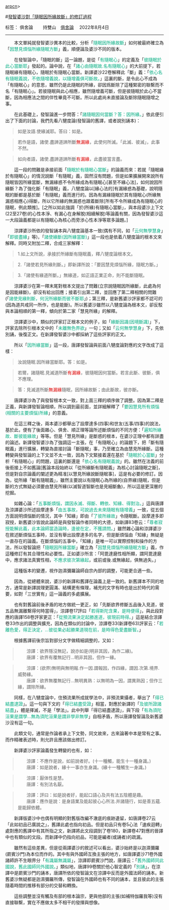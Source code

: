 ﻿[arpcn](https://arpcn.github.io/)><br>

#[發智婆沙對「隨眠因所緣故斷」的修訂過程][1]

标签： 俱舍論
　　持雙山　[俱舍論](https://mp.weixin.qq.com/s/HNNfqC3dI2HMy4MXRWK-pw) 　2022年8月4日

---

　　本文單純就發智婆沙異本的比較，分析「<font color="#00ad80">隨眠因所緣故斷</font>」如何被最終確立為「<font color="#00ad80">因慧見煩惱所緣隨眠方斷</font>」義，順便論及婆沙不同的版本。

　　在發智論中，「隨眠的斷」這一論題，是從「<font color="#00ad80">有隨眠心</font>」的定義及「<font color="#00ad80">彼隨眠於此心當斷耶</font>」發起的。論中說，在「<font color="#00ad80">諸心由隨眠故.名有隨眠心</font>」的大前提下，若隨眠緣有隨眠心，隨眠於有隨眠心當斷。新譯婆沙22卷解釋此「斷」義：「<font color="#00ad80">依心名有隨眠義說，不依隨增義說，以隨增義俱可斷故。</font>」這裏的斷，是令此心不成為「有隨眠心」的意思，雖然仍是此隨眠的所緣，卻因爲斷除了這種緊密的聯繫而不名「有隨眠心」。若彼隨眠與此心相應，雖然隨增義可斷，但是彼隨眠於此心不當斷，因為相應法之間的伴性畢竟不可斷。所以此處尚未直接論及斷除隨眠隨增之事。

　　在此基礎上，發智論進一步問答：「<font color="#00ad80">諸隨眠因何當斷？答：因所緣。</font>」依此便引出了下面的討論，我們先看八犍度論(發智論的舊譯，或者說別誦本)：

> 如是汝語.使緣滅耶。答曰：如是。

> 若作是語，諸使.盡諦道諦所斷<font color="#dd0000">無漏緣</font>，此使何所滅。「此滅、彼滅」，此事不然。

> 如向者語，諸使.盡諦道諦所斷<font color="#dd0000">有漏緣</font>，此盡彼當言盡。

　　這一段的問難是承接前面「<font color="#00ad80">隨眠於有隨眠心當斷</font>」的論義而來：若就「隨眠緣於有隨眠心」的情況說斷「有隨眠」義，固然沒有問題，但是如果擴展開來說所有隨眠皆因所緣當斷，無漏緣惑不令所緣成為有隨眠心[甚至不緣心法]，如何說因所緣斷？為了強化斷「有隨眠」義，八犍度論以[緣心法的]有漏緣惑為基礎，說明隨眠的斷都是基於斷「有隨眠」義而進行的。因為有漏緣隨眠於其有隨眠心(所緣無漏惑相應心)得斷，所以它所緣的無漏惑也跟着斷除[所有不令所緣成為有隨眠心的隨眠，例此類推]。[之所以如此強調「於(所緣)有隨眠心當斷」，與本段婆沙上下文(22至27卷)的心性本淨、有漏心在身解脫(相續解脫)等論義有關，因為發智婆沙這一大段論義都是以有隨眠心為核心而旁涉心性本淨等眾多論題。]

　　涼譯婆沙所依的發智誦本與八犍度論基本一致(偶有不同，如「<font color="#00ad80">云何無學慧身</font>」「<font color="#00ad80">即彼盡緣</font>」等)，「<font color="#00ad80">諸使緣斷(因所緣當斷)</font>」這一段也是依着八犍度論的根本文來解釋。同時又附加二釋，合成三家解釋：

>1.如上文所說，承接於所緣斷有隨眠義，釋八犍度論根本文。

>2.「諸使若見所緣則斷。」即新譯所說：「要因慧見煩惱所緣，隨眠方斷。」

>3.「諸使有緣道所斷。」無緣道，如正語正業正命，則不能斷隨眠。

　　涼譯婆沙在第一釋末尾對根本文提出了問難(立宗說隨眠因所緣斷，此處為何是因能緣斷)，卻沒有給出回應；接着引出第二釋，並回應了第二釋相關的問難(「<font color="#00ad80">諸使見緣則斷，何況所緣斷而彼不斷耶</font>」)；第三釋，是新舊婆沙評家都不認可的(因為道共戒同一所作，也是能斷)。所以舊婆沙雖然以八犍度論為根本文，卻反駁與本論相順的第一釋，傾向於第二家「慧見所緣」的解釋。

　　涼譯婆沙中，類似的評家訂正根本文的例子，如「<font color="#00ad80">緣斷因識(因境斷識)</font>」下，評家去除所引根本文中的「<font color="#00ad80">未離無色界欲</font>」一句；又如「<font color="#00ad80">云何無學慧身</font>」下，先依別誦，後復正文。在新譯發智婆沙中都採納了這些評家的正文。

　　所以「<font color="#00ad80">因所緣當斷</font>」這一段，唐譯發智論與前面八犍度論對應的文字改成了這樣：

>汝說隨眠.因所緣當斷耶。答：如是。

>若爾，諸隨眠.見滅道所斷<font color="#dd0000">有漏緣</font>，彼隨眠因何當斷。若言此斷、彼斷，俱不應理。

>答：見滅道所斷<font color="#dd0000">無漏緣</font>隨眠，因所緣故斷；由此斷故，彼亦斷。

　　唐譯婆沙為了與發智根本文一致，對上面三釋的順序做了調整。因為第二釋是正義，與新譯發智論相順，所以調到最前面，並詳細解釋了「<font color="#00ad80">要因慧見所有煩惱(相關的主要煩惱)所緣</font>」的意義。

　　在這三釋之後，兩本婆沙都舉出了設摩達多(四事)和世友(五事/四事)的說法，基於此，便有了後面雜心、俱舍、順正理等論所述斷煩惱的不同方便：「<font color="#00ad80">遍知所緣故、斷彼能緣故</font>」等等。但是「慧見所緣」是斷惑的根本，在婆沙正理中都有詳盡的論述。新譯發智婆沙為了強調這一主張，在「有隨眠心」的論題下，把「斷有隨眠義」進行擴展，轉變為直接討論「斷隨眠」事，乃至確立為由慧見所緣斷。這種轉變與發智論的上下文並不太一致，因為下文緊接着還在基於「<font color="#00ad80">隨眠於心當斷</font>」分析「有隨眠心」的問題，這裏的斷還是「<font color="#00ad80">依心名有隨眠義說</font>」的。雖然在法義的前後銜接上不如舊論[舊論本段始終以「從所緣斷有隨眠義」為核心討論隨眠之斷]，但是對自宗論義的闡述更為精准[以慧見所緣說斷隨眠事]，這是有必要的修訂。因為，從所緣「斷有隨眠義」，雖然主要說以有隨眠心為所緣的(自界緣)隨眠，但是斷的方式無疑必須要由慧見所緣(以滅智道智斷也是見細斷麁)，所以這是更深層的挖掘。

　　如雜心論：「<font color="#00ad80">五事斷煩惱，謂因永滅、得斷、轉依、知緣、得對治。</font>」這與唐譯及涼譯婆沙所述設摩達多「<font color="#00ad80">由五事故，可說過去未來隨眠有隨增義</font>」一致，從五個方面說明煩惱斷的情況，其中「知緣」即由「<font color="#00ad80">了彼所緣故</font>」令隨眠斷。設摩達多即寂授，新舊婆沙皆說此論師是與發智論作者同時的大德，如新譯83卷云：「<font color="#00ad80">尊者寂授能解此義，此本論師當造論時，逢彼在定，不獲請問。</font>」雖然雜心論和涼譯婆沙在敘述斷煩惱五事時，並沒有舉出設摩達多的名字，但是斷煩惱由「知緣」無疑是一直存在的論義。在斷煩惱的五事中，「知緣」是唯一可以實際控制和操作的方法，所以發智論把「<font color="#00ad80">隨眠因所緣當斷</font>」確立為「<font color="#00ad80">因慧見煩惱所緣隨眠方斷</font>」義，作這種修訂有其合理性和必要性。正如婆沙所言：「阿毘達磨性相所顯，謂阿毘達磨中，應求諸法真實性相，<font color="#00ad80">不應求彼次第緣起</font>，或前或後.或無緣起，俱無過失。」

　　這種版本的變遷，視作迦濕彌羅論師自宗內部的調整，可能更合適一些。

　　因為，從總體來說，婆沙的新譯和舊譯在論義上是一致的。新舊譯本不同的地方，通常是新譯說理更圓滿、結構更有條理，補充的文字有時也是出於時代的需要，如對「三世實有」這一論義的多處擴展。

　　也有對舊論前後矛盾的地方做統一更正，如「先斷欲界修斷五品後入見道，彼五品無漏離繫得何時當得」，涼譯卷17評曰「<font color="#00ad80">若得斯陀含果，是時便得</font>」，與此段對應的唐譯158卷評家更正：「<font color="#00ad80">從預流果決定起勝進道，彼現前時得。</font>」這是結合涼譯卷33作出的調整與擴充，因為在類似的討論中，涼譯卷33(新譯卷63)評家云：「<font color="#00ad80">若離色愛，得正決定，…彼從果必起勝果道現在前，是時得色愛盡斷智。</font>」

　　根據舊譯前後宗旨對部分文字做精細調整的，又如：
>　　涼譯：欲界隱沒無記，說亦如是(明非其因，為作二緣)。<br>
>　　唐譯：欲界有覆無記行…明非其因，但作一緣。

>　　涼譯：(欲界)無明與無明報.作一因.謂報因，作四緣，謂因.次第.境界.威勢緣。<br>
>　　唐譯：欲界無覆無記行…無明異熟：以無明為一因，謂異熟因；但作三緣，謂除所緣。

　　同樣，在八犍度論中，住預流果所成就學法中，非預流果攝者，舉出了「<font color="#00ad80">得已結盡逮證</font>」。這一句與下文的「<font color="#00ad80">得已結盡受證</font>」相當，對應於新譯的「<font color="#00ad80">及彼所證諸結盡</font>」，體是擇滅，不是「學法」。此中列舉「得已結盡逮證」，與下段「<font color="#00ad80">有為須陀洹果是謂學…無為須陀洹果是謂非學非無學</font>」自相矛盾，所以唐譯發智論及新舊婆沙沒有這一句。

　　此類文句，通常是作論者承上下文勢，同文故來，古來論著中本是常有之事。而作精確表述時，則允許且應該做出修訂。

　　新譯婆沙評家論義發生轉變的也有，如：

>　　涼譯：不應作是說，如前說者好。(十一種觸，能生十一種身識。)<br>
>　　唐譯：如是說者，緣十一事亦生身識。(緣十一種觸生一身識。)

>　　涼譯：厭体性是慧。<br>
>　　唐譯：有別法名厭。

>　　涼譯：評曰：如是說者好，能起口語心及共有法五陰體是趣。<br>
>　　唐譯：應作是說：是身語業及能起彼心心所法.并諸隨行，如是善五蘊.是能歸依體。

　　新譯版婆沙中也偶有明顯的對舊版改編不澈底的痕跡遺留，如唐譯卷27云「此如初品已廣說之」，舊譯此處也指向初品。但是初品只有卷5心法「速疾迴轉」處對應的舊譯中有其所指之文，新譯將此文段調到了卷180，新譯卷47對應的晉譯中也有類似的文段。而新譯中仍指向初品，可能是編者(或誦者)的疏漏。

　　雖然有這些差異，但是從兩譯婆沙的敘述可以看出，婆沙始終是以迦濕彌羅(罽賓沙門)為本位而作的。其中有與外國師互換主張的地方，如唐譯婆沙71卷外國諸師許不生眼界分「<font color="#00ad80">有識屬無識屬</font>」，涼譯即罽賓沙門說，唐譯云：「<font color="#00ad80">舊外國師同此國說，舊此國師同外國說。</font>」類似地，唐譯99卷關於他心智定義的「<font color="#00ad80">別誦</font>」，在涼譯中是罽賓沙門的誦本，唐譯所依的發智論文在涼譯中反而是外國法師的誦本。新舊婆沙無疑都是迦濕彌羅所傳，發智論在外國師也有不同的誦本，並且彼此的主張隨着時間的推移有部分的交替和轉換。

　　這些調整並沒有觸及有部的根本論宗，更與他部的主張(如補特伽羅我等)沒有直接聯繫，實在不應做太多不相干的發揮與想像。


  [1]: https://mp.weixin.qq.com/s/usU2ifsfEqiLkOMy9Nnzrw

